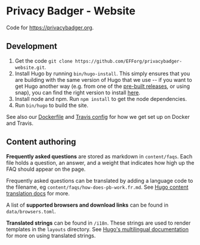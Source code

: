 # Privacy Badger - Website

Code for <https://privacybadger.org>.

## Development

1. Get the code `git clone https://github.com/EFForg/privacybadger-website.git`.
2. Install Hugo by running `bin/hugo-install`. This simply ensures that you are building with the same version of Hugo that we use -- if you want to get Hugo another way (e.g. from one of the [pre-built releases](https://github.com/gohugoio/hugo/tags), or using snap), you can find the right version to install [here](https://github.com/EFForg/privacybadger-website/blob/master/bin/hugo-install#L3).
3. Install node and npm. Run `npm install` to get the node dependencies.
4. Run `bin/hugo` to build the site.

See also our [Dockerfile](/Dockerfile) and [Travis config](/.travis.yml) for how we get set up on Docker and Travis.

## Content authoring

**Frequently asked questions** are stored as markdown in `content/faqs`. Each file holds a question, an answer, and a weight that indicates how high up the FAQ should appear on the page.

Frequently asked questions can be translated by adding a language code to the filename, eg `content/faqs/how-does-pb-work.fr.md`. See [Hugo content translation docs](https://gohugo.io/content-management/multilingual/#translation-by-filename) for more.

A list of **supported browsers and download links** can be found in `data/browsers.toml`.

**Translated strings** can be found in  `/i18n`. These strings are used to render templates in the `layouts` directory. See [Hugo's multilingual documentation](https://gohugo.io/content-management/multilingual/#translation-of-strings) for more on using translated strings.

